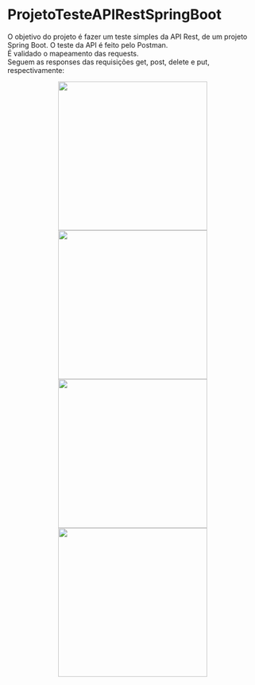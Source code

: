 # ProjetoTesteAPIRestSpringBoot
O objetivo do projeto é fazer um teste simples da API Rest, de um projeto Spring Boot. O teste da API é feito pelo Postman.  
É validado o mapeamento das requests.  
Seguem as responses das requisições get, post, delete e put, respectivamente:      
<div align="center">
<img src="https://github.com/klausmerini/TestNg_DAO_Banco_derbyDB/assets/109608171/5df9f064-09b4-4e10-bf73-ddd562134ba2" width="300px" /)
</div>      
<div align="center">
<img src="https://github.com/klausmerini/TestNg_DAO_Banco_derbyDB/assets/109608171/989270e3-8384-43cc-bcea-c1ee05fc82cb" width="300px" /)
</div>      

<div align="center">
<img src="https://github.com/klausmerini/TestNg_DAO_Banco_derbyDB/assets/109608171/deccca88-789b-4120-a44e-530338735183" width="300px" /)
</div>      

<div align="center">
<img src="https://github.com/klausmerini/TestNg_DAO_Banco_derbyDB/assets/109608171/cbed1bc8-1282-403e-9d34-9171455e53c4" width="300px" /)
</div>

